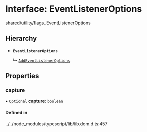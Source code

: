 # Interface: EventListenerOptions

[shared/utility/flags](../modules/shared_utility_flags.md).[<internal>](../modules/shared_utility_flags__internal_.md).EventListenerOptions

## Hierarchy

- **`EventListenerOptions`**

  ↳ [`AddEventListenerOptions`](shared_utility_flags__internal__AddEventListenerOptions.md)

## Properties

### capture

• `Optional` **capture**: `boolean`

#### Defined in

../../node_modules/typescript/lib/lib.dom.d.ts:457
